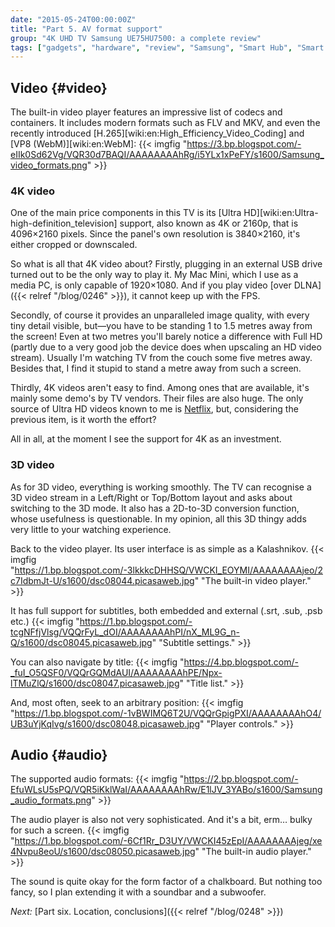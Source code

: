 ```yaml
---
date: "2015-05-24T00:00:00Z"
title: "Part 5. AV format support"
group: "4K UHD TV Samsung UE75HU7500: a complete review"
tags: ["gadgets", "hardware", "review", "Samsung", "Smart Hub", "Smart TV", "TV"]
---
```


## Video {#video}

The built-in video player features an impressive list of codecs and containers. It includes modern formats such as FLV and MKV, and even the recently introduced [H.265][wiki:en:High_Efficiency_Video_Coding] and [VP8 (WebM)][wiki:en:WebM]:
{{< imgfig "https://3.bp.blogspot.com/-eIIk0Sd62Vg/VQR30d7BAQI/AAAAAAAAhRg/i5YLx1xPeFY/s1600/Samsung_video_formats.png" >}}

<!--more-->

### 4K video

One of the main price components in this TV is its [Ultra HD][wiki:en:Ultra-high-definition_television] support, also known as 4K or 2160p, that is 4096×2160 pixels. Since the panel's own resolution is 3840×2160, it's either cropped or downscaled.

So what is all that 4K video about? Firstly, plugging in an external USB drive turned out to be the only way to play it. My Mac Mini, which I use as a media PC, is only capable of 1920×1080. And if you play video [over DLNA]({{< relref "/blog/0246" >}}), it cannot keep up with the FPS.

Secondly, of course it provides an unparalleled image quality, with every tiny detail visible, but—you have to be standing 1 to 1.5 metres away from the screen! Even at two metres you'll barely notice a difference with Full HD (partly due to a very good job the device does when upscaling an HD video stream). Usually I'm watching TV from the couch some five metres away. Besides that, I find it stupid to stand a metre away from such a screen.

Thirdly, 4K videos aren't easy to find. Among ones that are available, it's mainly some demo's by TV vendors. Their files are also huge. The only source of Ultra HD videos known to me is [Netflix](https://help.netflix.com/en/node/13444), but, considering the previous item, is it worth the effort?

All in all, at the moment I see the support for 4K as an investment.

### 3D video

As for 3D video, everything is working smoothly. The TV can recognise a 3D video stream in a Left/Right or Top/Bottom layout and asks about switching to the 3D mode. It also has a 2D-to-3D conversion function, whose usefulness is questionable. In my opinion, all this 3D thingy adds very little to your watching experience.

Back to the video player. Its user interface is as simple as a Kalashnikov.
{{< imgfig "https://1.bp.blogspot.com/-3lkkkcDHHSQ/VWCKI_EOYMI/AAAAAAAAjeo/2c7IdbmJt-U/s1600/dsc08044.picasaweb.jpg" "The built-in video player." >}}

It has full support for subtitles, both embedded and external (.srt, .sub, .psb etc.)
{{< imgfig "https://1.bp.blogspot.com/-tcgNFfjVlsg/VQQrFyL_dOI/AAAAAAAAhPI/nX_ML9G_n-Q/s1600/dsc08045.picasaweb.jpg" "Subtitle settings." >}}

You can also navigate by title:
{{< imgfig "https://4.bp.blogspot.com/-_fuI_O5QSF0/VQQrGQMdAUI/AAAAAAAAhPE/Npx-lTMuZlQ/s1600/dsc08047.picasaweb.jpg" "Title list." >}}

And, most often, seek to an arbitrary position:
{{< imgfig "https://1.bp.blogspot.com/-1vBWIMQ6T2U/VQQrGpigPXI/AAAAAAAAhO4/UB3uYjKqIvg/s1600/dsc08048.picasaweb.jpg" "Player controls." >}}

## Audio {#audio}

The supported audio formats:
{{< imgfig "https://2.bp.blogspot.com/-EfuWLsU5sPQ/VQR5iKklWaI/AAAAAAAAhRw/E1lJV_3YABo/s1600/Samsung_audio_formats.png" >}}

The audio player is also not very sophisticated. And it's a bit, erm… bulky for such a screen.
{{< imgfig "https://1.bp.blogspot.com/-6Cf1Rr_D3UY/VWCKI45zEpI/AAAAAAAAjeg/xe4Nvpu8eoU/s1600/dsc08050.picasaweb.jpg" "The built-in audio player." >}}

The sound is quite okay for the form factor of a chalkboard. But nothing too fancy, so I plan extending it with a soundbar and a subwoofer.

*Next:* [Part six. Location, conclusions]({{< relref "/blog/0248" >}})
